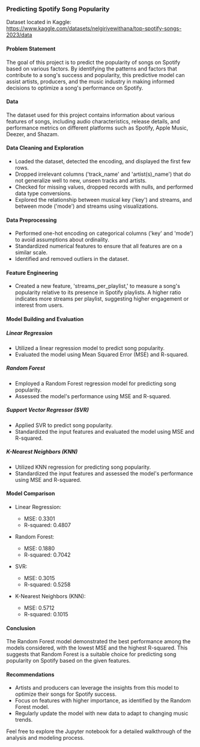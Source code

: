 ### Predicting Spotify Song Popularity

Dataset located in Kaggle: https://www.kaggle.com/datasets/nelgiriyewithana/top-spotify-songs-2023/data

#### Problem Statement

The goal of this project is to predict the popularity of songs on Spotify based on various factors. By identifying the patterns and factors that contribute to a song's success and popularity, this predictive model can assist artists, producers, and the music industry in making informed decisions to optimize a song's performance on Spotify.

#### Data

The dataset used for this project contains information about various features of songs, including audio characteristics, release details, and performance metrics on different platforms such as Spotify, Apple Music, Deezer, and Shazam.

#### Data Cleaning and Exploration

- Loaded the dataset, detected the encoding, and displayed the first few rows.
- Dropped irrelevant columns ('track_name' and 'artist(s)_name') that do not generalize well to new, unseen tracks and artists.
- Checked for missing values, dropped records with nulls, and performed data type conversions.
- Explored the relationship between musical key ('key') and streams, and between mode ('mode') and streams using visualizations.

#### Data Preprocessing

- Performed one-hot encoding on categorical columns ('key' and 'mode') to avoid assumptions about ordinality.
- Standardized numerical features to ensure that all features are on a similar scale.
- Identified and removed outliers in the dataset.

#### Feature Engineering

- Created a new feature, 'streams_per_playlist,' to measure a song's popularity relative to its presence in Spotify playlists. A higher ratio indicates more streams per playlist, suggesting higher engagement or interest from users.

#### Model Building and Evaluation

##### Linear Regression

- Utilized a linear regression model to predict song popularity.
- Evaluated the model using Mean Squared Error (MSE) and R-squared.

##### Random Forest

- Employed a Random Forest regression model for predicting song popularity.
- Assessed the model's performance using MSE and R-squared.

##### Support Vector Regressor (SVR)

- Applied SVR to predict song popularity.
- Standardized the input features and evaluated the model using MSE and R-squared.

##### K-Nearest Neighbors (KNN)

- Utilized KNN regression for predicting song popularity.
- Standardized the input features and assessed the model's performance using MSE and R-squared.

#### Model Comparison

- Linear Regression:
  - MSE: 0.3301
  - R-squared: 0.4807

- Random Forest:
  - MSE: 0.1880
  - R-squared: 0.7042

- SVR:
  - MSE: 0.3015
  - R-squared: 0.5258

- K-Nearest Neighbors (KNN):
  - MSE: 0.5712
  - R-squared: 0.1015

#### Conclusion

The Random Forest model demonstrated the best performance among the models considered, with the lowest MSE and the highest R-squared. This suggests that Random Forest is a suitable choice for predicting song popularity on Spotify based on the given features.

#### Recommendations

- Artists and producers can leverage the insights from this model to optimize their songs for Spotify success.
- Focus on features with higher importance, as identified by the Random Forest model.
- Regularly update the model with new data to adapt to changing music trends.

Feel free to explore the Jupyter notebook for a detailed walkthrough of the analysis and modeling process.
